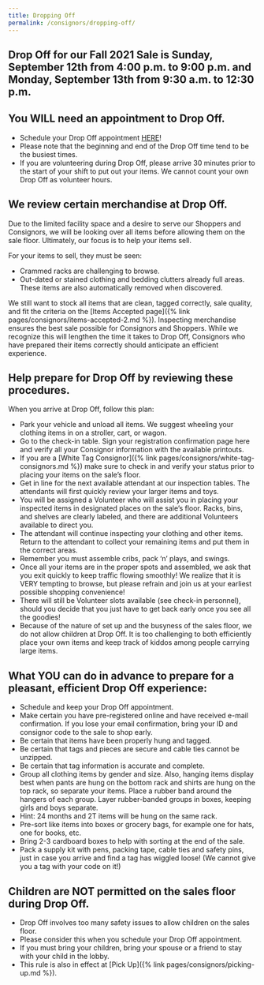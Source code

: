```yaml
---
title: Dropping Off
permalink: /consignors/dropping-off/
---
```


## Drop Off for our Fall 2021 Sale is Sunday, September 12th from 4:00 p.m. to 9:00 p.m. and Monday, September 13th from 9:30 a.m. to 12:30 p.m.

## You WILL need an appointment to Drop Off.

* Schedule your Drop Off appointment [HERE](http://www.mysalemanager.net/drp_start.aspx?partnercode=BFAW)!
* Please note that the beginning and end of the Drop Off time tend to be the busiest times.
* If you are volunteering during Drop Off, please arrive 30 minutes prior to the start of your shift to put out your items. We cannot count your own Drop Off as volunteer hours.

## We review certain merchandise at Drop Off.

Due to the limited facility space and a desire to serve our Shoppers and Consignors, we will be looking over all items before allowing them on the sale floor. Ultimately, our focus is to help your items sell.

For your items to sell, they must be seen:

* Crammed racks are challenging to browse.
* Out-dated or stained clothing and bedding clutters already full areas. These items are also automatically removed when discovered.

We still want to stock all items that are clean, tagged correctly, sale quality, and fit the criteria on the [Items Accepted page]({% link pages/consignors/items-accepted-2.md %}). Inspecting merchandise ensures the best sale possible for Consignors and Shoppers. While we recognize this will lengthen the time it takes to Drop Off, Consignors who have prepared their items correctly should anticipate an efficient experience.

## Help prepare for Drop Off by reviewing these procedures.

When you arrive at Drop Off, follow this plan:

* Park your vehicle and unload all items. We suggest wheeling your clothing items in on a stroller, cart, or wagon.
* Go to the check-in table. Sign your registration confirmation page here and verify all your Consignor information with the available printouts.
* If you are a [White Tag Consignor]({% link pages/consignors/white-tag-consignors.md %}) make sure to check in and verify your status prior to placing your items on the sale’s floor.
* Get in line for the next available attendant at our inspection tables. The attendants will first quickly review your larger items and toys.
* You will be assigned a Volunteer who will assist you in placing your inspected items in designated places on the sale’s floor. Racks, bins, and shelves are clearly labeled, and there are additional Volunteers available to direct you.
* The attendant will continue inspecting your clothing and other items. Return to the attendant to collect your remaining items and put them in the correct areas.
* Remember you must assemble cribs, pack ‘n’ plays, and swings.
* Once all your items are in the proper spots and assembled, we ask that you exit quickly to keep traffic flowing smoothly! We realize that it is VERY tempting to browse, but please refrain and join us at your earliest possible shopping convenience!
* There will still be Volunteer slots available (see check-in personnel), should you decide that you just have to get back early once you see all the goodies!
* Because of the nature of set up and the busyness of the sales floor, we do not allow children at Drop Off. It is too challenging to both efficiently place your own items and keep track of kiddos among people carrying large items.

## What YOU can do in advance to prepare for a pleasant, efficient Drop Off experience:

* Schedule and keep your Drop Off appointment.
* Make certain you have pre-registered online and have received e-mail confirmation. If you lose your email confirmation, bring your ID and consignor code to the sale to shop early.
* Be certain that items have been properly hung and tagged.
* Be certain that tags and pieces are secure and cable ties cannot be unzipped.
* Be certain that tag information is accurate and complete.
* Group all clothing items by gender and size. Also, hanging items display best when pants are hung on the bottom rack and shirts are hung on the top rack, so separate your items. Place a rubber band around the hangers of each group. Layer rubber-banded groups in boxes, keeping girls and boys separate.
* Hint: 24 months and 2T items will be hung on the same rack.
* Pre-sort like items into boxes or grocery bags, for example one for hats, one for books, etc.
* Bring 2-3 cardboard boxes to help with sorting at the end of the sale.
* Pack a supply kit with pens, packing tape, cable ties and safety pins, just in case you arrive and find a tag has wiggled loose! (We cannot give you a tag with your code on it!)

## Children are NOT permitted on the sales floor during Drop Off.

* Drop Off involves too many safety issues to allow children on the sales floor.
* Please consider this when you schedule your Drop Off appointment.
* If you must bring your children, bring your spouse or a friend to stay with your child in the lobby.
* This rule is also in effect at [Pick Up]({% link pages/consignors/picking-up.md %}).
